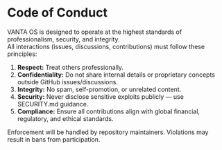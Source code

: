 # Code of Conduct

VANTA OS is designed to operate at the highest standards of professionalism, security, and integrity.  
All interactions (issues, discussions, contributions) must follow these principles:

1. **Respect:** Treat others professionally.  
2. **Confidentiality:** Do not share internal details or proprietary concepts outside GitHub issues/discussions.  
3. **Integrity:** No spam, self-promotion, or unrelated content.  
4. **Security:** Never disclose sensitive exploits publicly — use SECURITY.md guidance.  
5. **Compliance:** Ensure all contributions align with global financial, regulatory, and ethical standards.

Enforcement will be handled by repository maintainers. Violations may result in bans from participation.